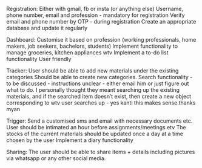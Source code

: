 Registration:
Either with gmail, fb or insta (or anything else)
Username, phone number, email and profession - mandatory for registration
Verify email and phone number by OTP - during registration
Create an appropriate database and update it regularly 

Dashboard:
Customise it based on profession (working professionals, home makers, job seekers, bachelors, students)
Implement functionality to manage groceries, kitchen appliances wtv
Implement a to-do list functionality
User friendly

Tracker:
User should be able to add new materials under the existing categories
Should be able to create new categories.
Search functionality - to be discussed - instructions unclear - either email him or just figure out what to do. I personally thought they meant searching up the existing materials, and if the searched item doesn’t exist, then create a new object corresponding to wtv user searches up - yes kanti this makes sense.thanks myan 

Trigger:
Send a customised sms and email with necessary documents etc. 
User should be intimated an hour before assignments/meetings etv
The stocks of the current materials should be updated once a day at a time chosen by the user 
Implement a diary functionality

Sharing: 
The user should be able to share items + details including pictures via whatsapp or any other social media.

